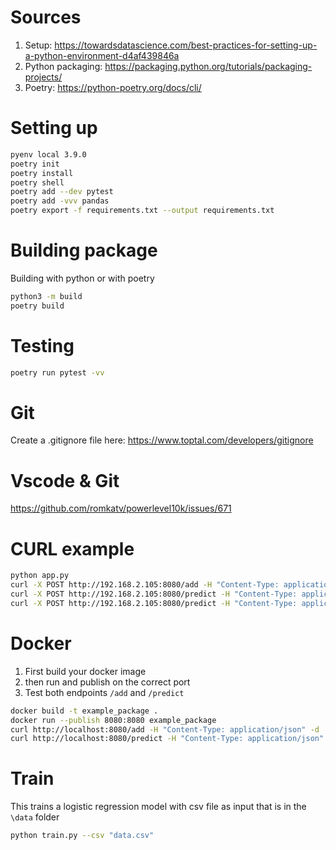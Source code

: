 
# Sources

1. Setup: https://towardsdatascience.com/best-practices-for-setting-up-a-python-environment-d4af439846a
2. Python packaging: https://packaging.python.org/tutorials/packaging-projects/
3. Poetry: https://python-poetry.org/docs/cli/


# Setting up 

```bash 
pyenv local 3.9.0
poetry init
poetry install
poetry shell
poetry add --dev pytest
poetry add -vvv pandas
poetry export -f requirements.txt --output requirements.txt

```

# Building package

Building with python or with poetry

```bash 
python3 -m build
poetry build 
```

# Testing
```bash 
poetry run pytest -vv
```

# Git 

Create a .gitignore file here: https://www.toptal.com/developers/gitignore


# Vscode & Git

https://github.com/romkatv/powerlevel10k/issues/671

# CURL example

```bash
python app.py                                                                                 -
curl -X POST http://192.168.2.105:8080/add -H "Content-Type: application/json" -d '{"number": '5'}'
curl -X POST http://192.168.2.105:8080/predict -H "Content-Type: application/json" -d '{"age": 55,"job": 5, "credit_amount": 55}'
curl -X POST http://192.168.2.105:8080/predict -H "Content-Type: application/json" -d @example.json
```

# Docker 

1. First build your docker image 
2. then run and publish on the correct port 
3. Test both endpoints `/add` and `/predict`

```bash 
docker build -t example_package .   
docker run --publish 8080:8080 example_package
curl http://localhost:8080/add -H "Content-Type: application/json" -d '{"number": '5'}'
curl http://localhost:8080/predict -H "Content-Type: application/json" -d @example.json
```

# Train 

This trains a logistic regression model with csv file as input that is in the `\data` folder

```bash 
python train.py --csv "data.csv"
```